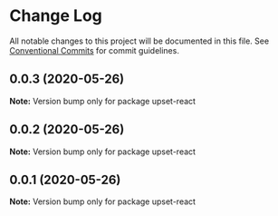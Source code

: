 # Change Log

All notable changes to this project will be documented in this file.
See [Conventional Commits](https://conventionalcommits.org) for commit guidelines.

## 0.0.3 (2020-05-26)

**Note:** Version bump only for package upset-react





## 0.0.2 (2020-05-26)

**Note:** Version bump only for package upset-react





## 0.0.1 (2020-05-26)

**Note:** Version bump only for package upset-react
